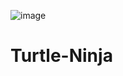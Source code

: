 ![image](https://github.com/Gollandskiy/Turtle-Ninja/assets/126692933/b8a100c4-6079-4cf4-a96b-bfa4603ab55c)

# Turtle-Ninja
